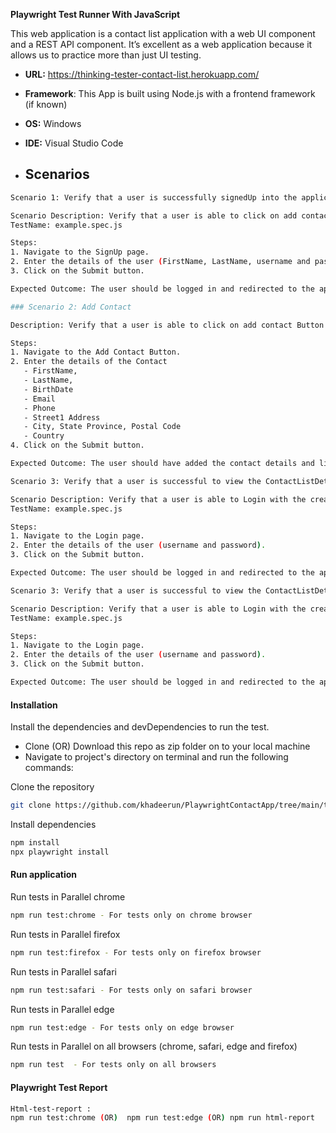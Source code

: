 **Playwright Test Runner With JavaScript**

This web application is a contact list application with a web UI component and a REST API component. 
It’s excellent as a web application because it allows us to practice more than just UI testing.

-  **URL:** https://thinking-tester-contact-list.herokuapp.com/
*   **Framework**: This App is built using Node.js with a frontend framework (if known)
+  **OS:** Windows
- **IDE:** Visual Studio Code

- ## Scenarios

```bash
Scenario 1: Verify that a user is successfully signedUp into the application.

Scenario Description: Verify that a user is able to click on add contact Button and fill the details.
TestName: example.spec.js

Steps:
1. Navigate to the SignUp page.
2. Enter the details of the user (FirstName, LastName, username and password).
3. Click on the Submit button.

Expected Outcome: The user should be logged in and redirected to the application landing page.

```
```bash
### Scenario 2: Add Contact

Description: Verify that a user is able to click on add contact Button and fill the details.

Steps:
1. Navigate to the Add Contact Button.
2. Enter the details of the Contact
   - FirstName,
   - LastName,
   - BirthDate
   - Email
   - Phone
   - Street1 Address
   - City, State Province, Postal Code
   - Country
4. Click on the Submit button.

Expected Outcome: The user should have added the contact details and listed it in landing page.

```

```bash
Scenario 3: Verify that a user is successful to view the ContactListDetails in the application.

Scenario Description: Verify that a user is able to Login with the created username and password and click on login Button and view the contact list Details.
TestName: example.spec.js

Steps:
1. Navigate to the Login page.
2. Enter the details of the user (username and password).
3. Click on the Submit button.

Expected Outcome: The user should be logged in and redirected to the application landing page.

```

```bash
Scenario 3: Verify that a user is successful to view the ContactListDetails in the application.

Scenario Description: Verify that a user is able to Login with the created username and password and click on login Button and view the contact list Details.
TestName: example.spec.js

Steps:
1. Navigate to the Login page.
2. Enter the details of the user (username and password).
3. Click on the Submit button.

Expected Outcome: The user should be logged in and redirected to the application landing page.

```

 #### Installation

Install the dependencies and devDependencies to run the test.

- Clone (OR) Download this repo as zip folder on to your local machine
- Navigate to project's directory on terminal and run the following commands:

Clone the repository

```bash
git clone https://github.com/khadeerun/PlaywrightContactApp/tree/main/tests
```

Install dependencies

```bash
npm install
npx playwright install
```

#### Run application

Run tests in Parallel chrome

```bash
npm run test:chrome - For tests only on chrome browser
```

Run tests in Parallel firefox

```bash
npm run test:firefox - For tests only on firefox browser
```

Run tests in Parallel safari

```bash
npm run test:safari - For tests only on safari browser
```

Run tests in Parallel edge

```bash
npm run test:edge - For tests only on edge browser
```

Run tests in Parallel on all browsers (chrome, safari, edge and firefox)

```bash
npm run test  - For tests only on all browsers
```

#### Playwright Test Report 

```bash
Html-test-report :
npm run test:chrome (OR)  npm run test:edge (OR) npm run html-report
```


